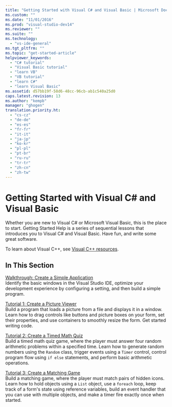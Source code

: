 ```yaml
---
title: "Getting Started with Visual C# and Visual Basic | Microsoft Docs"
ms.custom: ""
ms.date: "11/01/2016"
ms.prod: "visual-studio-dev14"
ms.reviewer: ""
ms.suite: ""
ms.technology: 
  - "vs-ide-general"
ms.tgt_pltfrm: ""
ms.topic: "get-started-article"
helpviewer_keywords: 
  - "C# tutorial"
  - "Visual Basic tutorial"
  - "learn VB"
  - "VB tutorial"
  - "learn C#"
  - "learn Visual Basic"
ms.assetid: d57bb19f-58d6-48cc-96cb-ab1c540a25d0
caps.latest.revision: 13
ms.author: "kempb"
manager: "ghogen"
translation.priority.ht: 
  - "cs-cz"
  - "de-de"
  - "es-es"
  - "fr-fr"
  - "it-it"
  - "ja-jp"
  - "ko-kr"
  - "pl-pl"
  - "pt-br"
  - "ru-ru"
  - "tr-tr"
  - "zh-cn"
  - "zh-tw"
---
```

# Getting Started with Visual C# and Visual Basic
Whether you are new to Visual C# or Microsoft Visual Basic, this is the place to start. Getting Started Help is a series of sequential lessons that introduces you to Visual C# and Visual Basic. Have fun, and write some great software.  
  
 To learn about Visual C++, see [Visual C++ resources](http://msdn.microsoft.com/vstudio/hh386302.aspx).  
  
## In This Section  
 [Walkthrough: Create a Simple Application](../ide/walkthrough-create-a-simple-application-with-visual-csharp-or-visual-basic.md)  
 Identify the basic windows in the Visual Studio IDE, optimize your development experience by configuring a setting, and then build a simple program.  
  
 [Tutorial 1: Create a Picture Viewer](../ide/tutorial-1-create-a-picture-viewer.md)  
 Build a program that loads a picture from a file and displays it in a window. Learn how to drag controls like buttons and picture boxes on your form, set their properties, and use containers to smoothly resize the form. Get started writing code.  
  
 [Tutorial 2: Create a Timed Math Quiz](../ide/tutorial-2-create-a-timed-math-quiz.md)  
 Build a timed math quiz game, where the player must answer four random arithmetic problems within a specified time. Learn how to generate random numbers using the `Random` class, trigger events using a `Timer` control, control program flow using `if else` statements, and perform basic arithmetic operations.  
  
 [Tutorial 3: Create a Matching Game](../ide/tutorial-3-create-a-matching-game.md)  
 Build a matching game, where the player must match pairs of hidden icons. Learn how to hold objects using a `List` object, use a `foreach` loop, keep track of a form's state using reference variables, build an event handler that you can use with multiple objects, and make a timer fire exactly once when started.